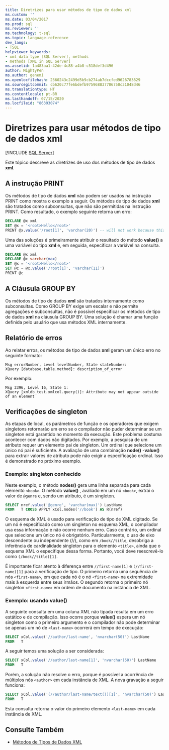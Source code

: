 ```yaml
---
title: Diretrizes para usar métodos de tipo de dados xml
ms.custom: ''
ms.date: 03/04/2017
ms.prod: sql
ms.reviewer: ''
ms.technology: t-sql
ms.topic: language-reference
dev_langs:
- TSQL
helpviewer_keywords:
- xml data type [SQL Server], methods
- methods [XML in SQL Server]
ms.assetid: 1a483aa1-42de-4c88-a4b8-c518def3d496
author: MightyPen
ms.author: genemi
ms.openlocfilehash: 2360243c2499d5b9cb274ab7dccfed9626783829
ms.sourcegitcommit: cb620c77fe6bdefb975968837706750c31048d46
ms.translationtype: HT
ms.contentlocale: pt-BR
ms.lasthandoff: 07/15/2020
ms.locfileid: "86393074"
---
```

# <a name="guidelines-for-using-xml-data-type-methods"></a>Diretrizes para usar métodos de tipo de dados xml

[!INCLUDE [SQL Server](../../includes/applies-to-version/sqlserver.md)]

Este tópico descreve as diretrizes de uso dos métodos de tipo de dados **xml**.

## <a name="the-print-statement"></a>A instrução PRINT

Os métodos de tipo de dados **xml** não podem ser usados na instrução PRINT como mostra o exemplo a seguir. Os métodos de tipo de dados **xml** são tratados como subconsultas, que não são permitidas na instrução PRINT. Como resultado, o exemplo seguinte retorna um erro:

```sql
DECLARE @x xml
SET @x = '<root>Hello</root>'
PRINT @x.value('/root[1]', 'varchar(20)') -- will not work because this is treated as a subquery (select top 1 col from table)
```

Uma das soluções é primeiramente atribuir o resultado do método **value()** a uma variável do tipo **xml** e, em seguida, especificar a variável na consulta.

```sql
DECLARE @x xml
DECLARE @c varchar(max)
SET @x = '<root>Hello</root>'
SET @c = @x.value('/root[1]', 'varchar(11)')
PRINT @c
```

## <a name="the-group-by-clause"></a>A Cláusula GROUP BY

Os métodos de tipo de dados **xml** são tratados internamente como subconsultas. Como GROUP BY exige um escalar e não permite agregações e subconsultas, não é possível especificar os métodos de tipo de dados **xml** na cláusula GROUP BY. Uma solução é chamar uma função definida pelo usuário que usa métodos XML internamente.

## <a name="reporting-errors"></a>Relatório de erros

Ao relatar erros, os métodos de tipo de dados **xml** geram um único erro no seguinte formato:

```
Msg errorNumber, Level levelNumber, State stateNumber:
XQuery [database.table.method]: description_of_error
```

Por exemplo:

```
Msg 2396, Level 16, State 1:
XQuery [xmldb_test.xmlcol.query()]: Attribute may not appear outside of an element
```

## <a name="singleton-checks"></a>Verificações de singleton

As etapas de local, os parâmetros de função e os operadores que exigem singletons retornarão um erro se o compilador não puder determinar se um singleton está garantido no momento da execução. Este problema costuma acontecer com dados não digitados. Por exemplo, a pesquisa de um atributo requer um elemento pai de singleton. Um ordinal que selecione um único nó pai é suficiente. A avaliação de uma combinação **node()** -**value()** para extrair valores de atributo pode não exigir a especificação ordinal. Isso é demonstrado no próximo exemplo.

### <a name="example-known-singleton"></a>Exemplo: singleton conhecido

Neste exemplo, o método **nodes()** gera uma linha separada para cada elemento `<book>`. O método **value()** , avaliado em um nó `<book>`, extrai o valor de `@genre` e, sendo um atributo, é um singleton.

```sql
SELECT nref.value('@genre', 'varchar(max)') LastName
FROM   T CROSS APPLY xCol.nodes('//book') AS R(nref)
```

O esquema de XML é usado para verificação de tipo de XML digitado. Se um nó é especificado como um singleton no esquema XML, o compilador usa essa informação e não ocorre nenhum erro. Caso contrário, um ordinal que selecione um único nó é obrigatório. Particularmente, o uso de eixo descendente ou independente (//), como em `/book//title`, desobriga a inferência de cardinalidade singleton para o elemento `<title>`, ainda que o esquema XML o especifique dessa forma. Portanto, você deve reescrevê-lo como `(/book//title)[1]`.

É importante ficar atento à diferença entre `//first-name[1]` e `(//first-name)[1]` para a verificação de tipo. O primeiro retorna uma sequência de nós `<first-name>`, em que cada nó é o nó `<first-name>` na extremidade mais à esquerda entre seus irmãos. O segundo retorna o primeiro nó singleton `<first-name>` em ordem de documento na instância de XML.

### <a name="example-using-value"></a>Exemplo: usando value()

A seguinte consulta em uma coluna XML não tipada resulta em um erro estático e de compilação. Isso ocorre porque **value()** espera um nó singleton como o primeiro argumento e o compilador não pode determinar se apenas um nó de `<last-name>` ocorrerá em tempo de execução:

```sql
SELECT xCol.value('//author/last-name', 'nvarchar(50)') LastName
FROM   T
```

A seguir temos uma solução a ser considerada:

```sql
SELECT xCol.value('//author/last-name[1]', 'nvarchar(50)') LastName
FROM   T
```

Porém, a solução não resolve o erro, porque é possível a ocorrência de múltiplos nós `<author>` em cada instância de XML. A nova gravação a seguir funciona:

```sql
SELECT xCol.value('(//author/last-name/text())[1]', 'nvarchar(50)') LastName
FROM   T
```

Esta consulta retorna o valor do primeiro elemento `<last-name>` em cada instância de XML.

## <a name="see-also"></a>Consulte Também

- [Métodos de Tipos de Dados XML](../../t-sql/xml/xml-data-type-methods.md)
